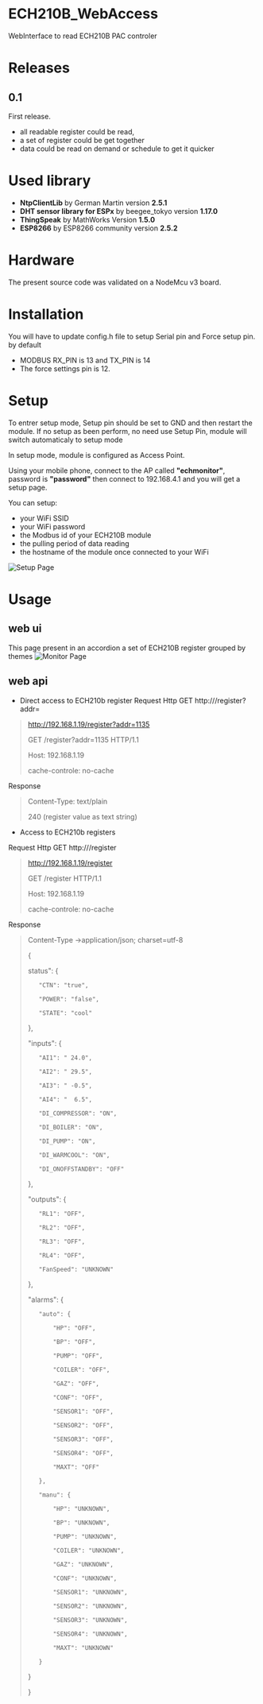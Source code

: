 # ECH210B_WebAccess
WebInterface to read ECH210B PAC controler

# Releases

## 0.1
First release.
- all readable register could be read,
- a set of register could be get together
- data could be read on demand or schedule to get it quicker

# Used library
* **NtpClientLib** by German Martin version **2.5.1**
* **DHT sensor library for ESPx** by beegee_tokyo version **1.17.0**
* **ThingSpeak** by MathWorks Version **1.5.0**
* **ESP8266** by ESP8266 community version **2.5.2**

# Hardware
The present source code was validated on a NodeMcu v3 board.

# Installation
You will have to update config.h file to setup Serial pin and Force setup pin.
by default 
  * MODBUS RX_PIN is 13 and TX_PIN is 14
  * The force settings pin is 12.

# Setup
To entrer setup mode, Setup pin should be set to GND and then restart the module.
If no setup as been perform, no need use Setup Pin, module will switch automaticaly to setup mode

In setup mode, module is configured as Access Point.

Using your mobile phone, connect to the AP called **"echmonitor"**, password is **"password"**
then connect to 192.168.4.1 and you will get a setup page.

You can setup:
* your WiFi SSID
* your WiFi password
* the Modbus id of your ECH210B module
* the pulling period of data reading
* the hostname of the module once connected to your WiFi

![Setup Page](Screenshot_SetupPage.jpg)

# Usage
## web ui
This page present in an accordion a set of ECH210B register grouped by themes
![Monitor Page](Screenshot_MonitorPage.jpg)
## web api

- Direct access to ECH210b register
Request
Http GET http://<Module IP>/register?addr=<register number>

> http://192.168.1.19/register?addr=1135
>
> GET /register?addr=1135 HTTP/1.1
>
> Host: 192.168.1.19
>
> cache-controle: no-cache

Response

> Content-Type: text/plain
>
> 240 (register value as text string) 

- Access to ECH210b registers

Request
Http GET http://<Module IP>/register

> http://192.168.1.19/register
>
> GET /register HTTP/1.1
>
> Host: 192.168.1.19
>
> cache-controle: no-cache

Response

> Content-Type →application/json; charset=utf-8
>
>{
>
>    status": {
>
>        "CTN": "true",
>
>        "POWER": "false",
>
>        "STATE": "cool"
>
>    },
>
>    "inputs": {
>
>        "AI1": " 24.0",
>
>        "AI2": " 29.5",
>
>        "AI3": " -0.5",
>
>        "AI4": "  6.5",
>
>        "DI_COMPRESSOR": "ON",
>
>        "DI_BOILER": "ON",
>
>        "DI_PUMP": "ON",
>
>        "DI_WARMCOOL": "ON",
>
>        "DI_ONOFFSTANDBY": "OFF"
>
>    },
>
>    "outputs": {
>
>        "RL1": "OFF",
>
>        "RL2": "OFF",
>
>        "RL3": "OFF",
>
>        "RL4": "OFF",
>
>        "FanSpeed": "UNKNOWN"
>
>    },
>
>    "alarms": {
>
>        "auto": {
>
>            "HP": "OFF",
>
>            "BP": "OFF",
>
>            "PUMP": "OFF",
>
>            "COILER": "OFF",
>
>            "GAZ": "OFF",
>
>            "CONF": "OFF",
>
>            "SENSOR1": "OFF",
>
>            "SENSOR2": "OFF",
>
>            "SENSOR3": "OFF",
>
>            "SENSOR4": "OFF",
>
>            "MAXT": "OFF"
>
>        },
>
>        "manu": {
>
>            "HP": "UNKNOWN",
>
>            "BP": "UNKNOWN",
>
>            "PUMP": "UNKNOWN",
>
>            "COILER": "UNKNOWN",
>
>            "GAZ": "UNKNOWN",
>
>            "CONF": "UNKNOWN",
>
>            "SENSOR1": "UNKNOWN",
>
>            "SENSOR2": "UNKNOWN",
>
>            "SENSOR3": "UNKNOWN",
>
>            "SENSOR4": "UNKNOWN",
>
>            "MAXT": "UNKNOWN"
>
>        }
>
>    }
>
>}
> 
